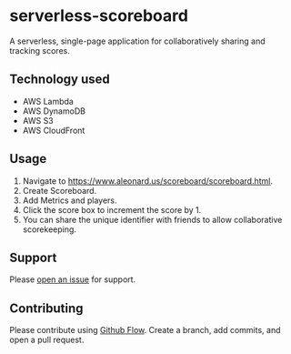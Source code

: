 # serverless-scoreboard
A serverless, single-page application for collaboratively sharing and tracking scores.

## Technology used
* AWS Lambda
* AWS DynamoDB
* AWS S3
* AWS CloudFront

## Usage

1. Navigate to https://www.aleonard.us/scoreboard/scoreboard.html.
2. Create Scoreboard.
3. Add Metrics and players.
4. Click the score box to increment the score by 1.
5. You can share the unique identifier with friends to allow collaborative scorekeeping.

## Support

Please [open an issue](https://github.com/ALeonard9/www.aleonard.us/issues/new) for support.

## Contributing

Please contribute using [Github Flow](https://guides.github.com/introduction/flow/). Create a branch, add commits, and open a pull request.
